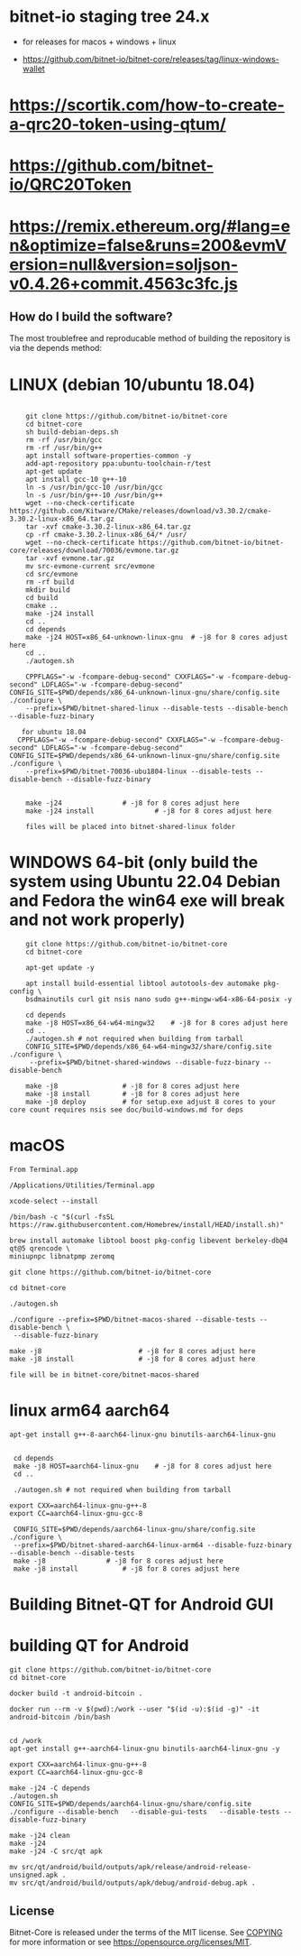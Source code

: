 
bitnet-io staging tree 24.x
===========================

* for releases for macos + windows + linux

* https://github.com/bitnet-io/bitnet-core/releases/tag/linux-windows-wallet
  
# https://scortik.com/how-to-create-a-qrc20-token-using-qtum/
# https://github.com/bitnet-io/QRC20Token
# https://remix.ethereum.org/#lang=en&optimize=false&runs=200&evmVersion=null&version=soljson-v0.4.26+commit.4563c3fc.js

How do I build the software?
----------------------------

The most troublefree and reproducable method of building the repository is via the depends method:

# LINUX (debian 10/ubuntu 18.04)

```

    git clone https://github.com/bitnet-io/bitnet-core
    cd bitnet-core
    sh build-debian-deps.sh 
    rm -rf /usr/bin/gcc
    rm -rf /usr/bin/g++
    apt install software-properties-common -y
    add-apt-repository ppa:ubuntu-toolchain-r/test
    apt-get update
    apt install gcc-10 g++-10
    ln -s /usr/bin/gcc-10 /usr/bin/gcc
    ln -s /usr/bin/g++-10 /usr/bin/g++
    wget --no-check-certificate https://github.com/Kitware/CMake/releases/download/v3.30.2/cmake-3.30.2-linux-x86_64.tar.gz
    tar -xvf cmake-3.30.2-linux-x86_64.tar.gz 
    cp -rf cmake-3.30.2-linux-x86_64/* /usr/
    wget --no-check-certificate https://github.com/bitnet-io/bitnet-core/releases/download/70036/evmone.tar.gz
    tar -xvf evmone.tar.gz
    mv src-evmone-current src/evmone
    cd src/evmone
    rm -rf build
    mkdir build
    cd build
    cmake ..
    make -j24 install
    cd ..
    cd depends
    make -j24 HOST=x86_64-unknown-linux-gnu  # -j8 for 8 cores adjust here
    cd ..
    ./autogen.sh

    CPPFLAGS="-w -fcompare-debug-second" CXXFLAGS="-w -fcompare-debug-second" LDFLAGS="-w -fcompare-debug-second" CONFIG_SITE=$PWD/depends/x86_64-unknown-linux-gnu/share/config.site ./configure \
    --prefix=$PWD/bitnet-shared-linux --disable-tests --disable-bench --disable-fuzz-binary

   for ubuntu 18.04 
  CPPFLAGS="-w -fcompare-debug-second" CXXFLAGS="-w -fcompare-debug-second" LDFLAGS="-w -fcompare-debug-second" CONFIG_SITE=$PWD/depends/x86_64-unknown-linux-gnu/share/config.site ./configure \
    --prefix=$PWD/bitnet-70036-ubu1804-linux --disable-tests --disable-bench --disable-fuzz-binary 


    make -j24 				# -j8 for 8 cores adjust here
    make -j24 install 		        # -j8 for 8 cores adjust here

    files will be placed into bitnet-shared-linux folder
```
# WINDOWS 64-bit (only build the system using Ubuntu 22.04 Debian and Fedora the win64 exe will break and not work properly)
```
    git clone https://github.com/bitnet-io/bitnet-core
    cd bitnet-core

    apt-get update -y

    apt install build-essential libtool autotools-dev automake pkg-config \
    bsdmainutils curl git nsis nano sudo g++-mingw-w64-x86-64-posix -y

    cd depends
    make -j8 HOST=x86_64-w64-mingw32	# -j8 for 8 cores adjust here
    cd ..
    ./autogen.sh # not required when building from tarball
    CONFIG_SITE=$PWD/depends/x86_64-w64-mingw32/share/config.site ./configure \
     --prefix=$PWD/bitnet-shared-windows --disable-fuzz-binary --disable-bench

    make -j8 				# -j8 for 8 cores adjust here
    make -j8 install   		# -j8 for 8 cores adjust here
    make -j8 deploy			# for setup.exe adjust 8 cores to your core count requires nsis see doc/build-windows.md for deps

```

# macOS

```
From Terminal.app

/Applications/Utilities/Terminal.app

xcode-select --install

/bin/bash -c "$(curl -fsSL https://raw.githubusercontent.com/Homebrew/install/HEAD/install.sh)"

brew install automake libtool boost pkg-config libevent berkeley-db@4 qt@5 qrencode \
miniupnpc libnatpmp zeromq 

git clone https://github.com/bitnet-io/bitnet-core

cd bitnet-core

./autogen.sh

./configure --prefix=$PWD/bitnet-macos-shared --disable-tests --disable-bench \
 --disable-fuzz-binary

make -j8 				        # -j8 for 8 cores adjust here
make -j8 install 		        # -j8 for 8 cores adjust here

file will be in bitnet-core/bitnet-macos-shared
```

# linux arm64 aarch64
```
apt-get install g++-8-aarch64-linux-gnu binutils-aarch64-linux-gnu


 cd depends
 make -j8 HOST=aarch64-linux-gnu 	# -j8 for 8 cores adjust here
 cd ..

 ./autogen.sh # not required when building from tarball

export CXX=aarch64-linux-gnu-g++-8
export CC=aarch64-linux-gnu-gcc-8

 CONFIG_SITE=$PWD/depends/aarch64-linux-gnu/share/config.site ./configure \
 --prefix=$PWD/bitnet-shared-aarch64-linux-arm64 --disable-fuzz-binary --disable-bench --disable-tests
 make -j8 				# -j8 for 8 cores adjust here
 make -j8 install   		# -j8 for 8 cores adjust here
```


# Building Bitnet-QT for Android GUI
# building QT for Android

```
git clone https://github.com/bitnet-io/bitnet-core
cd bitnet-core

docker build -t android-bitcoin .

docker run --rm -v $(pwd):/work --user "$(id -u):$(id -g)" -it android-bitcoin /bin/bash


cd /work
apt-get install g++-aarch64-linux-gnu binutils-aarch64-linux-gnu -y

export CXX=aarch64-linux-gnu-g++-8
export CC=aarch64-linux-gnu-gcc-8

make -j24 -C depends
./autogen.sh
CONFIG_SITE=$PWD/depends/aarch64-linux-gnu/share/config.site ./configure --disable-bench   --disable-gui-tests   --disable-tests --disable-fuzz-binary

make -j24 clean
make -j24 
make -j24 -C src/qt apk

mv src/qt/android/build/outputs/apk/release/android-release-unsigned.apk .
mv src/qt/android/build/outputs/apk/debug/android-debug.apk .

```


License
-------

Bitnet-Core is released under the terms of the MIT license. See [COPYING](COPYING) for more information or see https://opensource.org/licenses/MIT.


